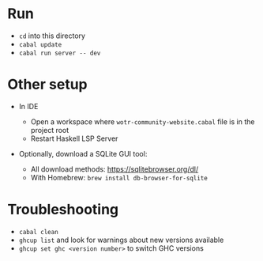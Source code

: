 # Run

- `cd` into this directory
- `cabal update`
- `cabal run server -- dev`

# Other setup

- In IDE
  - Open a workspace where `wotr-community-website.cabal` file is in the project root
  - Restart Haskell LSP Server

- Optionally, download a SQLite GUI tool:
  - All download methods: https://sqlitebrowser.org/dl/
  - With Homebrew: `brew install db-browser-for-sqlite`

# Troubleshooting

- `cabal clean`
- `ghcup list` and look for warnings about new versions available
- `ghcup set ghc <version number>` to switch GHC versions
